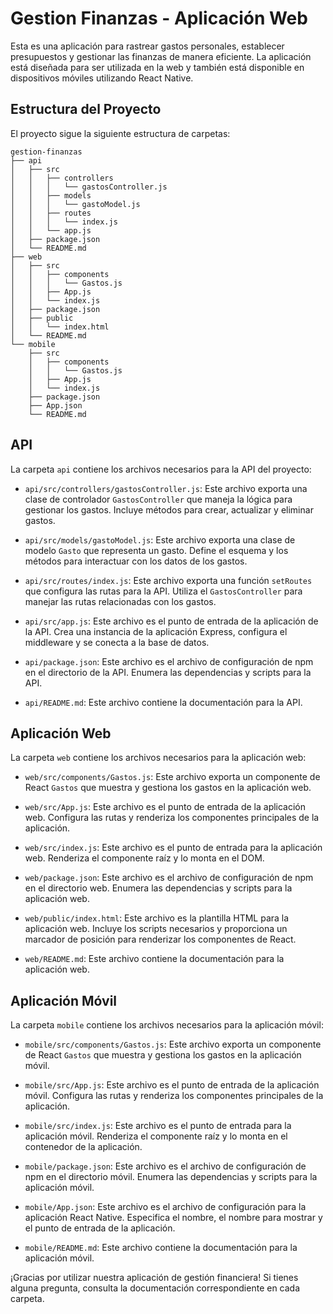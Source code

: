 # Gestion Finanzas - Aplicación Web

Esta es una aplicación para rastrear gastos personales, establecer presupuestos y gestionar las finanzas de manera eficiente. La aplicación está diseñada para ser utilizada en la web y también está disponible en dispositivos móviles utilizando React Native.

## Estructura del Proyecto

El proyecto sigue la siguiente estructura de carpetas:

```
gestion-finanzas
├── api
│   ├── src
│   │   ├── controllers
│   │   │   └── gastosController.js
│   │   ├── models
│   │   │   └── gastoModel.js
│   │   ├── routes
│   │   │   └── index.js
│   │   └── app.js
│   ├── package.json
│   └── README.md
├── web
│   ├── src
│   │   ├── components
│   │   │   └── Gastos.js
│   │   ├── App.js
│   │   └── index.js
│   ├── package.json
│   ├── public
│   │   └── index.html
│   └── README.md
└── mobile
    ├── src
    │   ├── components
    │   │   └── Gastos.js
    │   ├── App.js
    │   └── index.js
    ├── package.json
    ├── App.json
    └── README.md
```

## API

La carpeta `api` contiene los archivos necesarios para la API del proyecto:

- `api/src/controllers/gastosController.js`: Este archivo exporta una clase de controlador `GastosController` que maneja la lógica para gestionar los gastos. Incluye métodos para crear, actualizar y eliminar gastos.

- `api/src/models/gastoModel.js`: Este archivo exporta una clase de modelo `Gasto` que representa un gasto. Define el esquema y los métodos para interactuar con los datos de los gastos.

- `api/src/routes/index.js`: Este archivo exporta una función `setRoutes` que configura las rutas para la API. Utiliza el `GastosController` para manejar las rutas relacionadas con los gastos.

- `api/src/app.js`: Este archivo es el punto de entrada de la aplicación de la API. Crea una instancia de la aplicación Express, configura el middleware y se conecta a la base de datos.

- `api/package.json`: Este archivo es el archivo de configuración de npm en el directorio de la API. Enumera las dependencias y scripts para la API.

- `api/README.md`: Este archivo contiene la documentación para la API.

## Aplicación Web

La carpeta `web` contiene los archivos necesarios para la aplicación web:

- `web/src/components/Gastos.js`: Este archivo exporta un componente de React `Gastos` que muestra y gestiona los gastos en la aplicación web.

- `web/src/App.js`: Este archivo es el punto de entrada de la aplicación web. Configura las rutas y renderiza los componentes principales de la aplicación.

- `web/src/index.js`: Este archivo es el punto de entrada para la aplicación web. Renderiza el componente raíz y lo monta en el DOM.

- `web/package.json`: Este archivo es el archivo de configuración de npm en el directorio web. Enumera las dependencias y scripts para la aplicación web.

- `web/public/index.html`: Este archivo es la plantilla HTML para la aplicación web. Incluye los scripts necesarios y proporciona un marcador de posición para renderizar los componentes de React.

- `web/README.md`: Este archivo contiene la documentación para la aplicación web.

## Aplicación Móvil

La carpeta `mobile` contiene los archivos necesarios para la aplicación móvil:

- `mobile/src/components/Gastos.js`: Este archivo exporta un componente de React `Gastos` que muestra y gestiona los gastos en la aplicación móvil.

- `mobile/src/App.js`: Este archivo es el punto de entrada de la aplicación móvil. Configura las rutas y renderiza los componentes principales de la aplicación.

- `mobile/src/index.js`: Este archivo es el punto de entrada para la aplicación móvil. Renderiza el componente raíz y lo monta en el contenedor de la aplicación.

- `mobile/package.json`: Este archivo es el archivo de configuración de npm en el directorio móvil. Enumera las dependencias y scripts para la aplicación móvil.

- `mobile/App.json`: Este archivo es el archivo de configuración para la aplicación React Native. Especifica el nombre, el nombre para mostrar y el punto de entrada de la aplicación.

- `mobile/README.md`: Este archivo contiene la documentación para la aplicación móvil.

¡Gracias por utilizar nuestra aplicación de gestión financiera! Si tienes alguna pregunta, consulta la documentación correspondiente en cada carpeta.